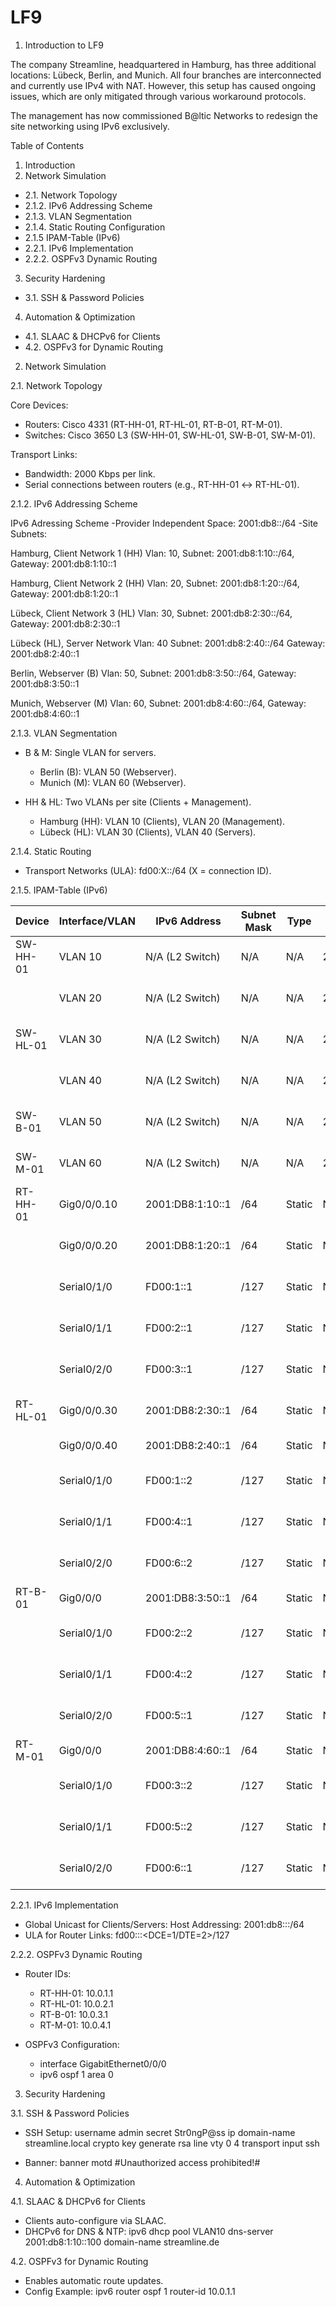 # LF9
1. Introduction to LF9

The company Streamline, headquartered in Hamburg, has three additional locations: Lübeck, Berlin, and Munich. All four branches are interconnected and currently use IPv4 with NAT. However, this setup has caused ongoing issues, which are only mitigated through various workaround protocols.

The management has now commissioned B\@ltic Networks to redesign the site networking using IPv6 exclusively.

Table of Contents
1. Introduction
2. Network Simulation
  - 2.1. Network Topology
  - 2.1.2. IPv6 Addressing Scheme
  - 2.1.3. VLAN Segmentation
  - 2.1.4. Static Routing Configuration
  - 2.1.5 IPAM-Table (IPv6)
  - 2.2.1. IPv6 Implementation
  - 2.2.2. OSPFv3 Dynamic Routing
3. Security Hardening
  - 3.1. SSH & Password Policies
4. Automation & Optimization
  - 4.1. SLAAC & DHCPv6 for Clients
  - 4.2. OSPFv3 for Dynamic Routing





2. Network Simulation

2.1. Network Topology

Core Devices:
  - Routers: Cisco 4331 (RT-HH-01, RT-HL-01, RT-B-01, RT-M-01).
  - Switches: Cisco 3650 L3 (SW-HH-01, SW-HL-01, SW-B-01, SW-M-01).

Transport Links:
  - Bandwidth: 2000 Kbps per link.
  - Serial connections between routers (e.g., RT-HH-01 ↔ RT-HL-01).
  
2.1.2. IPv6 Addressing Scheme

IPv6 Adressing Scheme
-Provider Independent Space: 2001:db8::/64
-Site Subnets:

Hamburg, Client Network 1
(HH)
Vlan: 10,
Subnet: 2001:db8:1:10::/64,
Gateway: 2001:db8:1:10::1

Hamburg, Client Network 2
(HH)
Vlan: 20,
Subnet: 2001:db8:1:20::/64,
Gateway: 2001:db8:1:20::1

Lübeck, Client Network 3
(HL)
Vlan: 30,
Subnet: 2001:db8:2:30::/64,
Gateway: 2001:db8:2:30::1

Lübeck (HL), Server Network
Vlan: 40
Subnet: 2001:db8:2:40::/64 
Gateway: 2001:db8:2:40::1

Berlin, Webserver
(B)
Vlan: 50,
Subnet: 2001:db8:3:50::/64, 
Gateway: 2001:db8:3:50::1

Munich, Webserver
(M)
Vlan: 60,
Subnet: 2001:db8:4:60::/64,
Gateway: 2001:db8:4:60::1

2.1.3. VLAN Segmentation

- B & M: Single VLAN for servers.

  - Berlin (B): VLAN 50 (Webserver).
  - Munich (M): VLAN 60 (Webserver).

- HH & HL: Two VLANs per site (Clients + Management).

  - Hamburg (HH): VLAN 10 (Clients), VLAN 20 (Management).
  - Lübeck (HL): VLAN 30 (Clients), VLAN 40 (Servers).


2.1.4. Static Routing

- Transport Networks (ULA): fd00:X::/64 (X = connection ID).

2.1.5. IPAM-Table (IPv6)

| Device    | Interface/VLAN     | IPv6 Address         | Subnet Mask | Type        | Gateway | Purpose                        |
|-----------|---------------------|-----------------------|-------------|-------------|---------|--------------------------------|
| SW-HH-01  | VLAN 10             | N/A (L2 Switch)       | N/A         | N/A         | 2001:DB8:1:10::1 | Client Access (VLAN 10)         |
|           | VLAN 20             | N/A (L2 Switch)       | N/A         | N/A         | 2001:DB8:1:20::1 | Client Access (VLAN 20)         |
| SW-HL-01  | VLAN 30             | N/A (L2 Switch)       | N/A         | N/A         | 2001:DB8:2:30::1 | Client Access (VLAN 30)         |
|           | VLAN 40             | N/A (L2 Switch)       | N/A         | N/A         | 2001:DB8:2:40::1 | Server Access (VLAN 40)         |
| SW-B-01   | VLAN 50             | N/A (L2 Switch)       | N/A         | N/A         | 2001:DB8:3:50::1 | Webserver Access (VLAN 50)      |
| SW-M-01   | VLAN 60             | N/A (L2 Switch)       | N/A         | N/A         | 2001:DB8:4:60::1 | Webserver Access (VLAN 60)      |
| RT-HH-01  | Gig0/0/0.10         | 2001:DB8:1:10::1      | /64         | Static      | N/A     | VLAN 10 (Client Net 1)         |
|           | Gig0/0/0.20         | 2001:DB8:1:20::1      | /64         | Static      | N/A     | VLAN 20 (Client Net 2)         |
|           | Serial0/1/0         | FD00:1::1             | /127        | Static      | N/A     | HH ↔ HL Transport (ULA)        |
|           | Serial0/1/1         | FD00:2::1             | /127        | Static      | N/A     | HH ↔ B Transport (ULA)         |
|           | Serial0/2/0         | FD00:3::1             | /127        | Static      | N/A     | HH ↔ M Transport (ULA)         |
| RT-HL-01  | Gig0/0/0.30         | 2001:DB8:2:30::1      | /64         | Static      | N/A     | VLAN 30 (Client Net 3)         |
|           | Gig0/0/0.40         | 2001:DB8:2:40::1      | /64         | Static      | N/A     | VLAN 40 (Server Net)           |
|           | Serial0/1/0         | FD00:1::2             | /127        | Static      | N/A     | HL ↔ HH Transport (ULA)        |
|           | Serial0/1/1         | FD00:4::1             | /127        | Static      | N/A     | HL ↔ B Transport (ULA)         |
|           | Serial0/2/0         | FD00:6::2             | /127        | Static      | N/A     | HL ↔ M Transport (ULA)         |
| RT-B-01   | Gig0/0/0            | 2001:DB8:3:50::1      | /64         | Static      | N/A     | VLAN 50 (Webserver)            |
|           | Serial0/1/0         | FD00:2::2             | /127        | Static      | N/A     | B ↔ HH Transport (ULA)         |
|           | Serial0/1/1         | FD00:4::2             | /127        | Static      | N/A     | B ↔ HL Transport (ULA)         |
|           | Serial0/2/0         | FD00:5::1             | /127        | Static      | N/A     | B ↔ M Transport (ULA)          |
| RT-M-01   | Gig0/0/0            | 2001:DB8:4:60::1      | /64         | Static      | N/A     | VLAN 60 (Webserver)            |
|           | Serial0/1/0         | FD00:3::2             | /127        | Static      | N/A     | M ↔ HH Transport (ULA)         |
|           | Serial0/1/1         | FD00:5::2             | /127        | Static      | N/A     | M ↔ B Transport (ULA)          |
|           | Serial0/2/0         | FD00:6::1             | /127        | Static      | N/A     | M ↔ HL Transport (ULA)         |






2.2.1. IPv6 Implementation

- Global Unicast for Clients/Servers:
Host Addressing: 2001:db8:<Site>:<VLAN>:<MAC-based-ID>/64
- ULA for Router Links:
fd00:<Link-ID>::<DCE=1/DTE=2>/127

2.2.2. OSPFv3 Dynamic Routing
- Router IDs:

  - RT-HH-01: 10.0.1.1
  - RT-HL-01: 10.0.2.1
  - RT-B-01: 10.0.3.1
  - RT-M-01: 10.0.4.1

- OSPFv3 Configuration:

  - interface GigabitEthernet0/0/0
  - ipv6 ospf 1 area 0

3. Security Hardening

3.1. SSH & Password Policies

- SSH Setup:
username admin secret Str0ngP@ss
ip domain-name streamline.local
crypto key generate rsa
line vty 0 4
transport input ssh

- Banner:
banner motd #Unauthorized access prohibited!#


4. Automation & Optimization

4.1. SLAAC & DHCPv6 for Clients

- Clients auto-configure via SLAAC.
- DHCPv6 for DNS & NTP:
ipv6 dhcp pool VLAN10
dns-server 2001:db8:1:10::100
domain-name streamline.de

4.2. OSPFv3 for Dynamic Routing

- Enables automatic route updates.
- Config Example:
ipv6 router ospf 1
router-id 10.0.1.1
